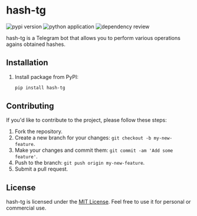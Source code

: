 # hash-tg

![pypi version](https://github.com/Pavel-Sushko/hash-tg/actions/workflows/python-publish.yml/badge.svg) ![python application](https://github.com/Pavel-Sushko/hash-tg/actions/workflows/python-app.yml/badge.svg) ![dependency review](https://github.com/Pavel-Sushko/hash-tg/actions/workflows/dependency-review.yml/badge.svg)

hash-tg is a Telegram bot that allows you to perform various operations agains obtained hashes.

## Installation

1. Install package from PyPI:

    ```bash
    pip install hash-tg
    ```

## Contributing

If you'd like to contribute to the project, please follow these steps:

1. Fork the repository.
2. Create a new branch for your changes: `git checkout -b my-new-feature`.
3. Make your changes and commit them: `git commit -am 'Add some feature'`.
4. Push to the branch: `git push origin my-new-feature`.
5. Submit a pull request.

## License

hash-tg is licensed under the [MIT License](https://opensource.org/licenses/MIT). Feel free to use it for personal or commercial use.
